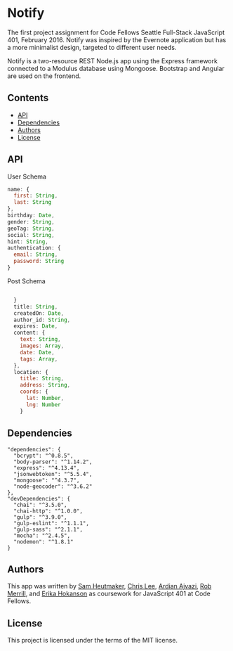 # Notify
The first project assignment for Code Fellows Seattle Full-Stack JavaScript 401, February 2016.
Notify was inspired by the Evernote application but has a more minimalist design, targeted to different user needs.

Notify is a two-resource REST Node.js app using the Express framework connected to a Modulus database using Mongoose. Bootstrap and Angular are used on the frontend.

## Contents
+   [API](https://github.com/forevernote/notify#api)
+   [Dependencies](https://github.com/forevernote/notify#dependencies)
+   [Authors](https://github.com/forevernote/notify#authors)
+   [License](https://github.com/forevernote/notify#license)


## API
User Schema

```js
name: {
  first: String,
  last: String
},
birthday: Date,
gender: String,
geoTag: String,
social: String,
hint: String,
authentication: {
  email: String,
  password: String
}
```
Post Schema

```js

  }
  title: String,
  createdOn: Date,
  author_id: String,
  expires: Date,
  content: {
    text: String,
    images: Array,
    date: Date,
    tags: Array,
  },
  location: {
    title: String,
    address: String,
    coords: {
      lat: Number,
      lng: Number
    }
  ```

## Dependencies

```
"dependencies": {
  "bcrypt": "^0.8.5",
  "body-parser": "^1.14.2",
  "express": "^4.13.4",
  "jsonwebtoken": "^5.5.4",
  "mongoose": "^4.3.7",
  "node-geocoder": "^3.6.2"
},
"devDependencies": {
  "chai": "^3.5.0",
  "chai-http": "^1.0.0",
  "gulp": "^3.9.0",
  "gulp-eslint": "^1.1.1",
  "gulp-sass": "^2.1.1",
  "mocha": "^2.4.5",
  "nodemon": "^1.8.1"
}
```

## Authors

This app was written by [Sam Heutmaker](https://github.com/samheutmaker), [Chris Lee](https://github.com/clee46), [Ardian Ajvazi](https://github.com/ardianajvazi), [Rob Merrill](https://github.com/robgmerrill), and [Erika Hokanson](https://github.com/erikawho) as coursework for JavaScript 401 at Code Fellows.

## License

This project is licensed under the terms of the MIT license.
